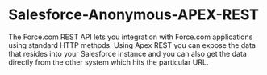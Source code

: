 # Salesforce-Anonymous-APEX-REST
The Force.com REST API lets you integration with Force.com applications using standard HTTP methods. Using Apex REST you can expose the data that resides into your Salesforce instance and you can also get the data directly from the other system which hits the particular URL.

